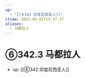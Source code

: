 ```yaml
---
up:
  - "[[⑥342 印度尼西亚人]]"
ctime: 2025-03-01T13:37:37
aliases:
  - 马都拉人
---
```


# ⑥342.3 马都拉人

- up: [[⑥342 印度尼西亚人]]

